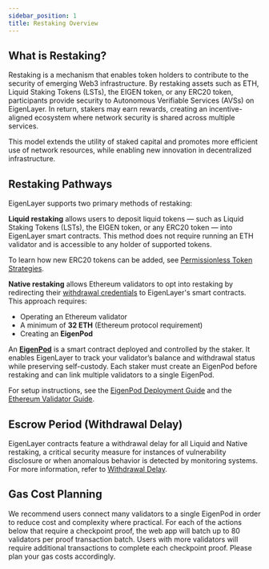 ```yaml
---
sidebar_position: 1
title: Restaking Overview
---
```


## What is Restaking?
Restaking is a mechanism that enables token holders to contribute to the security of emerging Web3 infrastructure. By restaking assets such as ETH, Liquid Staking Tokens (LSTs), the EIGEN token, or any ERC20 token, participants provide security to Autonomous Verifiable Services (AVSs) on EigenLayer. In return, stakers may earn rewards, creating an incentive-aligned ecosystem where network security is shared across multiple services.

This model extends the utility of staked capital and promotes more efficient use of network resources, while enabling new innovation in decentralized infrastructure.

## Restaking Pathways
EigenLayer supports two primary methods of restaking:

**Liquid restaking** allows users to deposit liquid tokens — such as Liquid Staking Tokens (LSTs), the EIGEN token, or any ERC20 token — into EigenLayer smart contracts. This method does not require running an ETH validator and is accessible to any holder of supported tokens.

To learn how new ERC20 tokens can be added, see [Permissionless Token Strategies](../../developers/build-an-avs/howto/build/avs-permissionlesss.md).

**Native restaking** allows Ethereum validators to opt into restaking by redirecting their [ withdrawal credentials](https://notes.ethereum.org/@launchpad/withdrawals-faq#Q-What-are-withdrawals) to EigenLayer's smart contracts. This approach requires:
- Operating an Ethereum validator
- A minimum of **32 ETH** (Ethereum protocol requirement)
- Creating an **EigenPod**

An [**EigenPod**](https://github.com/Layr-Labs/eigenlayer-contracts/blob/main/docs/core/EigenPodManager.md) is a smart contract deployed and controlled by the staker. It enables EigenLayer to track your validator’s balance and withdrawal status while preserving self-custody. Each staker must create an EigenPod before restaking and can link multiple validators to a single EigenPod.

For setup instructions, see the [EigenPod Deployment Guide](https://eigencloud-docs-git-restakerestructure-eigen-labs.vercel.app/restakers/concepts/eigenpod) and the [Ethereum Validator Guide](https://ethereum.org/en/developers/docs/consensus-mechanisms/pos/#validators).

## Escrow Period (Withdrawal Delay)

EigenLayer contracts feature a withdrawal delay for all Liquid and Native restaking, a critical security measure for instances
of vulnerability disclosure or when anomalous behavior is detected by monitoring systems. For more information, refer to [Withdrawal Delay](/docs/eigenlayer/security/withdrawal-delay.md).

## Gas Cost Planning

We recommend users connect many validators to a single EigenPod in order to reduce cost and complexity where practical. For each of the actions below that require a checkpoint proof, the web app will batch up to 80 validators per proof transaction batch. Users with more validators will require additional transactions to complete each checkpoint proof. Please plan your gas costs accordingly.